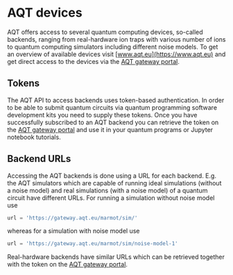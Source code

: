 # AQT devices

AQT offers access to several quantum computing devices, so-called backends, ranging from real-hardware ion traps with various number of ions to quantum computing simulators including different noise models. To get an overview of available devices visit [www.aqt.eu](https://www.aqt.eu) and get direct access to the devices via the [AQT gateway portal](https://api-gateway.aqt.eu).

## Tokens

The AQT API to access backends uses token-based authentication. In order to be able to submit quantum circuits via quantum programming software development kits you need to supply these tokens. Once you have successfully subscribed to an AQT backend you can retrieve the token on the [AQT gateway portal](https://api-gateway.aqt.eu) and use it in your quantum programs or Jupyter notebook tutorials.

## Backend URLs

Accessing the AQT backends is done using a URL for each backend. E.g. the AQT simulators which are capable of running ideal simulations (without a noise model) and real simulations (with a noise model) of a quantum circuit have different URLs. For running a simulation without noise model use

```python
url = 'https://gateway.aqt.eu/marmot/sim/'
```

whereas for a simulation with noise model use

```python
url = 'https://gateway.aqt.eu/marmot/sim/noise-model-1'
```

Real-hardware backends have similar URLs which can be retrieved together with the token on the [AQT gateway portal](https://api-gateway.aqt.eu).
